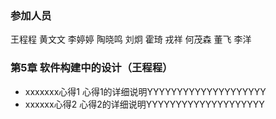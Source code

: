 ### 参加人员
王程程
黄文文
李婷婷
陶晓鸣
刘炯
霍琦
戎祥
何茂森
董飞
李洋

### 第5章 软件构建中的设计（王程程）
* xxxxxxx心得1
  心得1的详细说明YYYYYYYYYYYYYYYYYYYY
* xxxxxx心得2
  心得2的详细说明YYYYYYYYYYYYYYYYYYYY

